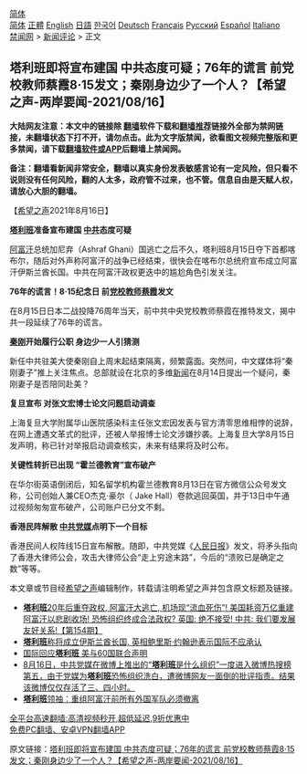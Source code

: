  <!-- 面包屑导航 --> <div class="breadcrumb"><!-- GTranslate: https://gtranslate.io/ -->  <div class="switcher notranslate">  <div class="selected">  <a href="#" onclick="return false;"> 简体</a>  </div>  <div class="option">  <a href="https://www.bannedbook.org" onclick="doGTranslate('zh-CN|zh-CN');jQuery('div.switcher div.selected a').html(jQuery(this).html());return false;" title="简体中文" class="nturl selected"> 简体</a>  <a href="https://www.bannedbook.org/zh-tw/" onclick="doGTranslate('zh-CN|zh-TW');jQuery('div.switcher div.selected a').html(jQuery(this).html());return false;" title="繁體中文" class="nturl"> 正體</a>  <a href="https://www.bannedbook.org/en/" onclick="doGTranslate('zh-CN|en');jQuery('div.switcher div.selected a').html(jQuery(this).html());return false;" title="English" class="nturl"> English</a>  <a href="https://www.bannedbook.org/ja/" onclick="doGTranslate('zh-CN|ja');jQuery('div.switcher div.selected a').html(jQuery(this).html());return false;" title="日本語" class="nturl"> 日語</a>  <a href="https://www.bannedbook.org/ko/" onclick="doGTranslate('zh-CN|ko');jQuery('div.switcher div.selected a').html(jQuery(this).html());return false;" title="한국어" class="nturl"> 한국어</a>  <a href="https://www.bannedbook.org/de/" onclick="doGTranslate('zh-CN|de');jQuery('div.switcher div.selected a').html(jQuery(this).html());return false;" title="Deutsch" class="nturl"> Deutsch</a>  <a href="https://www.bannedbook.org/fr/" onclick="doGTranslate('zh-CN|fr');jQuery('div.switcher div.selected a').html(jQuery(this).html());return false;" title="Français" class="nturl"> Français</a>  <a href="https://www.bannedbook.org/ru/" onclick="doGTranslate('zh-CN|ru');jQuery('div.switcher div.selected a').html(jQuery(this).html());return false;" title="Русский" class="nturl"> Русский</a>  <a href="https://www.bannedbook.org/es/" onclick="doGTranslate('zh-CN|es');jQuery('div.switcher div.selected a').html(jQuery(this).html());return false;" title="Español" class="nturl"> Español</a>  <a href="https://www.bannedbook.org/it/" onclick="doGTranslate('zh-CN|it');jQuery('div.switcher div.selected a').html(jQuery(this).html());return false;" title="Italiano" class="nturl"> Italiano</a>  </div>  </div>      <div class='breadcrumb-sub'><!-- Breadcrumb NavXT 6.3.0 --> <a href="https://www.bannedbook.org/" class="home">禁闻网</a> &gt; <a href="https://www.bannedbook.org/bnews/comments/" class="category">新闻评论</a> &gt; 正文</div></div><h2>塔利班即将宣布建国 中共态度可疑；76年的谎言 前党校教师蔡霞8·15发文；秦刚身边少了一个人？【希望之声-两岸要闻-2021/08/16】</h2> <p class="notice"><b>大陆网友注意：本文中的链接除 <a href="https://github.com/bannedbook/fanqiang" >翻墙</a>软件下载和<a href="https://github.com/killgcd/justmysocks/blob/master/README.md">翻墙推荐</a>链接外全部为禁网链接，未翻墙状态下打不开，请勿点击。此为文字版禁闻，欲看图文视频完整版和更多禁闻，请下载<a href="https://github.com/bannedbook/fanqiang">翻墙软件或APP</a>后翻墙上禁闻网。</p><p>备注：翻墙看新闻非常安全，翻墙以真实身份发表敏感言论有一定风险，但只看不说则没有任何风险，翻的人太多，政府管不过来，也不管。信息自由是天赋人权，请放心大胆的翻墙。</b></p>  <div class="entry"> <p>【<span class='wp_keywordlink_affiliate'><a href="https://www.soundofhope.org" title="希望之声" target="_blank">希望之声</a></span>2021年8月16日】</p> <p><strong><a href="https://www.bannedbook.org/bnews/tag/%e5%a1%94%e5%88%a9%e7%8f%ad/" class="st_tag internal_tag" rel="tag" title="标签 塔利班 下的日志">塔利班</a>准备宣布建国 <a href="https://www.bannedbook.org/bnews/tag/%e4%b8%ad%e5%85%b1/" class="st_tag internal_tag" rel="tag" title="标签 中共 下的日志">中共</a>态度可疑</strong></p> <p><a href="https://www.bannedbook.org/bnews/tag/%e9%98%bf%e5%af%8c%e6%b1%97/" class="st_tag internal_tag" rel="tag" title="标签 阿富汗 下的日志">阿富汗</a>总统加尼弃（Ashraf Ghani）国逃亡之后不久，塔利班8月15日夺下首都喀布尔，随后对外声称阿富汗的战争已经结束，很快会在喀布尔总统府宣布成立阿富汗伊斯兰酋长国。中共在阿富汗政权更迭中的尴尬角色引发关注。</p> <p><strong>76年的谎言！8·15纪念日 前<a href="https://www.bannedbook.org/bnews/tag/%e5%85%9a%e6%a0%a1/" class="st_tag internal_tag" rel="tag" title="标签 党校 下的日志">党校</a><a href="https://www.bannedbook.org/bnews/tag/%e6%95%99%e5%b8%88/" class="st_tag internal_tag" rel="tag" title="标签 教师 下的日志">教师</a><a href="https://www.bannedbook.org/bnews/tag/%e8%94%a1%e9%9c%9e/" class="st_tag internal_tag" rel="tag" title="标签 蔡霞 下的日志">蔡霞</a>发文</strong></p>  <p>在8月15日日本二战投降76周年当天，前中共中央党校教师蔡霞在推特发文，揭中共一段延续了76年的谎言。</p> <p><strong><a href="https://www.bannedbook.org/bnews/tag/%e7%a7%a6%e5%88%9a/" class="st_tag internal_tag" rel="tag" title="标签 秦刚 下的日志">秦刚</a>开始履行公职 身边少一人引猜测</strong></p> <p>新任中共驻美大使秦刚自上周末起结束隔离，频繁露面。突然间，中文媒体将“秦刚妻子”推上关注焦点。总部就设在北京的多维<span class='wp_keywordlink_affiliate'><a href="https://www.bannedbook.org/" title="新闻">新闻</a></span>在8月14日提出一个疑问，秦刚妻子是否陪同赴美？</p> <p><strong>复旦宣布 对张文宏博士论文问题启动调查</strong></p>  <p>上海复旦大学附属华山医院感染科主任张文宏因发表与官方清零思维相悖的说辞，在网上遭遇文革式的批评，还被人举报博士论文涉嫌抄袭。上海复旦大学8月15日发声明，称已针对举报启动调查核实，未来有结果将及时公布。</p> <p><strong>关键性转折已出现 “霍兰德教育”宣布破产</strong></p> <p>在华尔街英语倒闭后，知名留学机构霍兰德教育8月13日在官方微信公众号发文称，公司创始人兼CEO杰克·豪尔（ Jake Hall）卷款逃回英国，并于13日中午通过视频匆匆宣布破产，公司账户已分文不剩。</p> <p><strong>香港民阵解散 <a href="https://www.bannedbook.org/bnews/tag/%E4%B8%AD%E5%85%B1%E5%85%9A%E5%AA%92/" class="st_tag internal_tag" rel="tag" title="标签 中共党媒 下的日志">中共党媒</a>点明下一个目标</strong></p>  <p>香港民间人权阵线15日宣布解散。随即，中共党媒《<span class='wp_keywordlink'><a href="https://www.bannedbook.org/forum2/topic109.html" title="透视人民日报" target="_blank">人民日报</a></span>》发文，将矛头指向了香港大律师公会，攻击大律师公会“走上穷途末路”，今后的“溃败已是确定之数”等等。</p> <p>本文章或节目经<a href="https://www.bannedbook.org/bnews/tag/%e5%b8%8c%e6%9c%9b%e4%b9%8b%e5%a3%b0/" class="st_tag internal_tag" rel="tag" title="标签 希望之声 下的日志">希望之声</a>编辑制作，转载请注明希望之声并包含原文标题及链接。 </p> <ul class='op-related-articles' title='相关阅读'> <li><a href='https://www.bannedbook.org/bnews/bannedvideo/20210816/1607352.html' target='_blank'><b>塔利班</b>20年后重夺政权, 阿富汗大逃亡, 机场现“流血死伤”! 美国耗资万亿重建阿富汗以悲剧收场! 恐怖组织终成合法政权? 英国: 绝不接受! 中共: 我们要发展友好关系!【第154期】</a></li> <li><a href='https://www.bannedbook.org/bnews/bannedvideo/20210816/1607348.html' target='_blank'><b>塔利班</b>称将成立伊斯兰酋长国, 英相鲍里斯·约翰逊表示国际不应承认</a></li> <li><a href='https://www.bannedbook.org/bnews/bannedvideo/20210816/1607333.html' target='_blank'>国际回应<b>塔利班</b> 美与60国联合声明</a></li> <li><a href='https://www.bannedbook.org/bnews/bannedvideo/20210816/1607325.html' target='_blank'>8月16日，中共党媒在微博上推出的“<b>塔利班</b>是什么组织”一度进入微博热搜榜第五，由于党媒为<b>塔利班</b>恐怖组织洗白，遭微博网友一面倒的批评指责。结果该微博仅仅存活了三、四小时。</a></li> <li><a href='https://www.bannedbook.org/bnews/baitai/20210816/1607310.html' target='_blank'><b>塔利班</b>领袖：重组阿富汗前所有外国军队必须撤离</a></li> </ul> <p class="texttj"> <a href="https://github.com/bannedbook/fanqiang/wiki/V2ray%E6%9C%BA%E5%9C%BA" target="_blank">全平台高速翻墙:高清视频秒开,超低延迟,9折优惠中</a><br/> <a href="https://github.com/bannedbook/fanqiang/wiki/%E7%A6%81%E9%97%BB%E7%BD%91%E5%AE%89%E5%8D%93%E7%BF%BB%E5%A2%99%E6%96%B0%E9%97%BBAPP" target="_blank">免费PC翻墙、安卓VPN翻墙APP</a></p><p>原文链接：<a class="src_link"  href="https://www.soundofhope.org/post/535838" target="_blank">塔利班即将宣布建国 中共态度可疑；76年的谎言 前党校教师蔡霞8·15发文；秦刚身边少了一个人？【希望之声-两岸要闻-2021/08/16】</a></p> <a name='sharetosocial'></a>  <div style="margin-bottom:5px;padding-bottom:5px;clear:both"> <div id="archive-pix-1" class="banner-ads"> <!-- AuctionX Display platform tag START --> <div id="26318x728x90x621x_ADSLOT2" clicktrack="%%CLICK_URL_ESC%%"></div> <!-- AuctionX Display platform tag END --> </div> <div id="archive-pix-2" class="banner-ads"> <!-- AuctionX Display platform tag START --> <div id="26315x300x250x621x_ADSLOT2" clicktrack="%%CLICK_URL_ESC%%"></div> <!-- AuctionX Display platform tag END --> </div> </div>  <div id="archive-pix-1" class="banner-ads"> <!-- AuctionX Display platform tag START --> <div id="26318x728x90x621x_ADSLOT3" clicktrack="%%CLICK_URL_ESC%%"></div> <!-- AuctionX Display platform tag END --> </div> </div><!--END ENTRY--> 